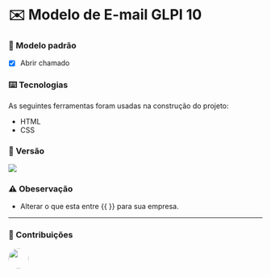 # ✉️ Modelo de E-mail GLPI 10

### 📨 Modelo padrão

- [x] Abrir chamado

### ⌨️ Tecnologias

As seguintes ferramentas foram usadas na construção do projeto:

- HTML
- CSS

### 🚀 Versão

<img src="https://img.shields.io/static/v1?label=GLPI&message=v10&color=007FBF&style=flat-square&logo=glpi"/>

### ⚠️ Obeservação

- Alterar o que esta entre {{ }} para sua empresa.
  
---

### 🤝 Contribuições

<a href="https://github.com/vinidanielp">
 <img style="border-bottom-left-radius: 50%;border-bottom-right-radius: 50%;border-top-left-radius: 50%;border-top-right-radius: 50%;" src="https://avatars.githubusercontent.com/u/29678146?v=4" width="40px;" alt=""/>
</a>
